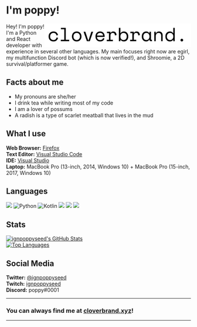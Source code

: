 # I'm poppy!

<img src="https://raw.githubusercontent.com/ignpoppyseed/ignpoppyseed/main/img/logos/logo2.png" width="400" align="right">

Hey! I'm poppy! I'm a Python and React developer with experience in several other languages. My main focuses right now are egirl, my multifunction Discord bot (which is now verified!), and Shroomie, a 2D survival/platformer game. 

## Facts about me
- My pronouns are she/her
- I drink tea while writing most of my code
- I am a lover of possums
- A radish is a type of scarlet meatball that lives in the mud
## What I use
**Web Browser:** [Firefox](https://www.mozilla.org/en-US/firefox/)  
**Text Editor:** [Visual Studio Code](https://code.visualstudio.com/)  
**IDE:** [Visual Studio](https://visualstudio.microsoft.com/)  
**Laptop:** MacBook Pro (13-inch, 2014, Windows 10) + MacBook Pro (15-inch, 2017, Windows 10)

## Languages
<img src="https://img.shields.io/badge/C++%20-00599C.svg?&style=for-the-badge&logo=c%2B%2B&logoColor=white"> <img alt="Python" src="https://img.shields.io/badge/python-%2314354C.svg?&style=for-the-badge&logo=python&logoColor=white"> <img alt="Kotlin" src="https://img.shields.io/badge/kotlin-6a0dad.svg?&style=for-the-badge&logo=kotlin&logoColor=white">  <img src="https://img.shields.io/badge/html5%20-%23E34F26.svg?&style=for-the-badge&logo=html5&logoColor=white"> <img src="https://img.shields.io/badge/CSS3%20-1572B6.svg?&style=for-the-badge&logo=css3&logoColor=white"> <img src="https://img.shields.io/badge/markdown%20-000000.svg?&style=for-the-badge&logo=markdown&logoColor=white">

## Stats

[![ignpoppyseed's GitHub Stats](https://github-readme-stats.vercel.app/api?username=ignpoppyseed&theme=transparent)](https://github.com/ignpoppyseed)  
[![Top Languages](https://github-readme-stats.vercel.app/api/top-langs/?username=ignpoppyseed&layout=compact&theme=transparent)](https://github.com/ignpoppyseed)

## Social Media
**Twitter:** [@ignpoppyseed](https://twitter.com/ignpoppyseed)  
**Twitch:** [ignpoppyseed](https://twitch.tv/ignpoppyseed)  
**Discord:** poppy#0001

***
### You can always find me at [cloverbrand.xyz](https://cloverbrand.xyz)!
***

